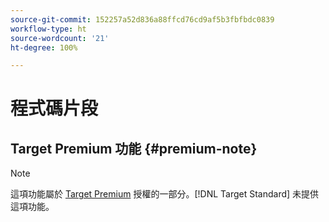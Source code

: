 ```yaml
---
source-git-commit: 152257a52d836a88ffcd76cd9af5b3fbfbdc0839
workflow-type: ht
source-wordcount: '21'
ht-degree: 100%

---
```

# 程式碼片段

## Target Premium 功能 {#premium-note}

>[!NOTE]
>
>這項功能屬於 [Target Premium](/help/main/c-intro/intro.md#premium) 授權的一部分。[!DNL Target Standard] 未提供這項功能。


